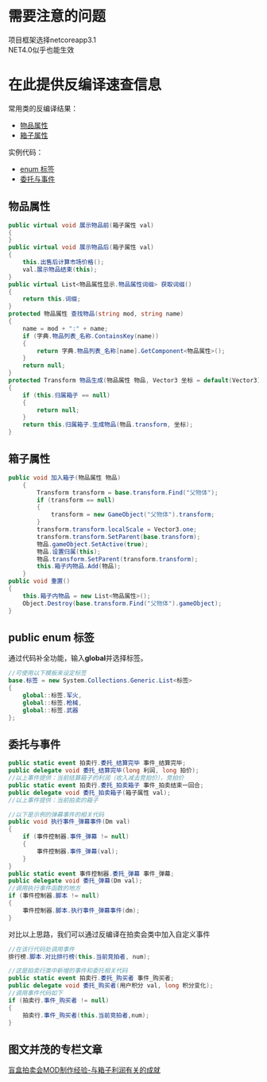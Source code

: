 <h1>需要注意的问题</h1>  

项目框架选择netcoreapp3.1  
NET4.0似乎也能生效

<h1>在此提供反编译速查信息</h1>  

常用类的反编译结果：  
* [物品属性](#物品属性)
* [箱子属性](#箱子属性)


实例代码：
* [enum 标签](#enum标签)
* [委托与事件](#委托与事件)

<h2 id="物品属性">物品属性</h2>

~~~C#
public virtual void 展示物品前(箱子属性 val)
{
}
public virtual void 展示物品后(箱子属性 val)
{
	this.出售后计算市场价格();
	val.展示物品结束(this);
}
public virtual List<物品属性显示.物品属性词缀> 获取词缀()
{
	return this.词缀;
}
protected 物品属性 查找物品(string mod, string name)
{
	name = mod + ":" + name;
	if (字典.物品列表_名称.ContainsKey(name))
	{
		return 字典.物品列表_名称[name].GetComponent<物品属性>();
	}
	return null;
}
protected Transform 物品生成(物品属性 物品, Vector3 坐标 = default(Vector3))
{
	if (this.归属箱子 == null)
	{
		return null;
	}
	return this.归属箱子.生成物品(物品.transform, 坐标);
}
~~~
<h2 id="箱子属性">箱子属性</h2>

~~~ C#
public void 加入箱子(物品属性 物品)
	{
		Transform transform = base.transform.Find("父物体");
		if (transform == null)
		{
			transform = new GameObject("父物体").transform;
		}
		transform.transform.localScale = Vector3.one;
		transform.transform.SetParent(base.transform);
		物品.gameObject.SetActive(true);
		物品.设置归属(this);
		物品.transform.SetParent(transform.transform);
		this.箱子内物品.Add(物品);
	}
public void 重置()
{
	this.箱子内物品 = new List<物品属性>();
	Object.Destroy(base.transform.Find("父物体").gameObject);
}
~~~

<h2 id="enum标签">public enum 标签</h2>

通过代码补全功能，输入**global**并选择标签。

~~~ c#
//可使用以下模板来设定标签
base.标签 = new System.Collections.Generic.List<标签>
{
	global::标签.军火,
	global::标签.枪械,
	global::标签.武器
};
~~~

<h2 id="委托与事件">委托与事件</h2>

~~~ c#
public static event 拍卖行.委托_结算完毕 事件_结算完毕;
public delegate void 委托_结算完毕(long 利润, long 拍价);
//以上事件提供：当前结算箱子的利润（收入减去竞拍价），竞拍价
public static event 拍卖行.委托_拍卖箱子 事件_拍卖结束一回合;
public delegate void 委托_拍卖箱子(箱子属性 val);
//以上事件提供：当前拍卖的箱子
~~~
~~~C#
//以下是示例的弹幕事件的相关代码
public void 执行事件_弹幕事件(Dm val)
{
	if (事件控制器.事件_弹幕 != null)
	{
		事件控制器.事件_弹幕(val);
	}
}
public static event 事件控制器.委托_弹幕 事件_弹幕;
public delegate void 委托_弹幕(Dm val);
//调用执行事件函数的地方
if (事件控制器.脚本 != null)
{
	事件控制器.脚本.执行事件_弹幕事件(dm);
}
~~~
对比以上思路，我们可以通过反编译在拍卖会类中加入自定义事件
~~~C#
//在该行代码处调用事件
排行榜.脚本.对比排行榜(this.当前竞拍者, num);
~~~
~~~C#
//这是拍卖行类中新增的事件和委托相关代码
public static event 拍卖行.委托_购买者 事件_购买者;
public delegate void 委托_购买者(用户积分 val, long 积分变化);
//调用事件代码如下
if (拍卖行.事件_购买者 != null)
{
	拍卖行.事件_购买者(this.当前竞拍者,num);
}
~~~

<h2 id="图文并茂的专栏">图文并茂的专栏文章</h2>

[盲盒拍卖会MOD制作经验-与箱子利润有关的成就](https://www.bilibili.com/read/cv18111768)

